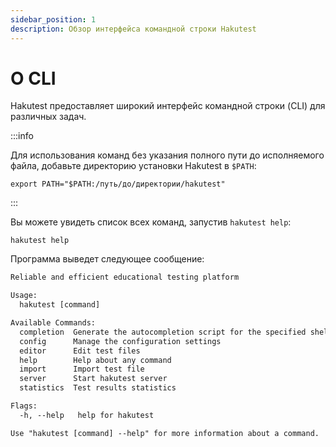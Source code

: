 ```yaml
---
sidebar_position: 1
description: Обзор интерфейса командной строки Hakutest
---
```


# О CLI

Hakutest предоставляет широкий интерфейс командной строки (CLI) для различных задач.

:::info

Для использования команд без указания полного пути до исполняемого файла, добавьте директорию установки Hakutest в `$PATH`:

```shell
export PATH="$PATH:/путь/до/директории/hakutest"
```

:::

Вы можете увидеть список всех команд, запустив `hakutest help`:

```shell title='Команда'
hakutest help
```

Программа выведет следующее сообщение:

```txt title='Справочное сообщение'
Reliable and efficient educational testing platform

Usage:
  hakutest [command]

Available Commands:
  completion  Generate the autocompletion script for the specified shell
  config      Manage the configuration settings
  editor      Edit test files
  help        Help about any command
  import      Import test file
  server      Start hakutest server
  statistics  Test results statistics

Flags:
  -h, --help   help for hakutest

Use "hakutest [command] --help" for more information about a command.
```
